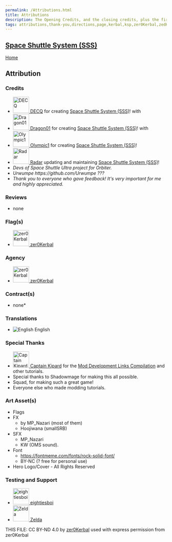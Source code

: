 ```yaml
---
permalink: /Attributions.html
title: Attributions
description: The Opening Credits, and the closing credits, plus the first of two (or is three) end credit scenes
tags: attributions,thank-you,directions,page,kerbal,ksp,zer0Kerbal,zedK
---
```

<!--
Attributions.md v1.0.0.0
Space Shuttle System (SSS)
created: 27 Aug 2022
updated: 05 May 2023

TEMPLATE: Attributions.md v1.0.9.0
created: 01 Feb 2022
updated: 15 Mar 2023

THIS FILE: CC BY-ND 4.0 by zer0Kerbal -->

<script src="https://kit.fontawesome.com/0ea5493613.js" crossorigin="anonymous"></script>
<i class="fa fa-gear fa-spin fa-3x" style="color: firebrick"></i>

## [Space Shuttle System (SSS)][mod]

[Home](./index.md)

## Attribution

### Credits

<ul>
  <li><a href="https://forum.kerbalspaceprogram.com/index.php?/profile/113001-*/"><img alt="DECQ" src="https://kerbal-forum-uploads.s3.us-west-2.amazonaws.com/profile/photo-113001.jpg" width="50" height="50" > DECQ</a> for creating <a href="https://forum.kerbalspaceprogram.com/index.php?/topic/209526-*/" alt="Space Shuttle System (SSS)">Space Shuttle System (SSS)</a>! with </li>
  <li><a href="https://forum.kerbalspaceprogram.com/index.php?/profile/79730-*/"><img alt="Dragon01" src="https://kerbal-forum-uploads.s3.us-west-2.amazonaws.com/set_resources_17/84c1e40ea0e759e3f1505eb1788ddf3c_default_photo.png" width="50" height="50" > Dragon01</a> for creating <a href="https://forum.kerbalspaceprogram.com/index.php?/topic/209526-*/" alt="Space Shuttle System (SSS)">Space Shuttle System (SSS)</a>! with </li>
  <li><a href="https://forum.kerbalspaceprogram.com/index.php?/profile/79730-*/"><img alt="Olympic1" src="https://kerbal-forum-uploads.s3.us-west-2.amazonaws.com/monthly_02_2016/Olympic1_small.png.54b32d8980131a2dca83877d912f1eef.thumb.png.1347f50a660a03ee598f654b57f64483.png" width="50" height="50" > Olympic1</a> for creating <a href="https://forum.kerbalspaceprogram.com/index.php?/topic/209526-*/" alt="Space Shuttle System (SSS)">Space Shuttle System (SSS)</a>!</li>
  <li><a href="https://forum.kerbalspaceprogram.com/index.php?/profile/187957-*/"><img alt="Radar" src="https://kerbal-forum-uploads.s3.us-west-2.amazonaws.com/monthly_2018_04/Pepe2.thumb.jpg.7292cdc0faa1eb7bebfc2fe0aa85eaff.jpg" width="50" height="50" > Radar</a> updating and maintaining <a href="https://forum.kerbalspaceprogram.com/index.php?/topic/209526-*/" alt="Space Shuttle System (SSS)">Space Shuttle System (SSS)</a>!</li>
  <li><i>Devs of Space Shuttle Ultra project for Orbiter.</i></li>
  <li><i>Urwumpe https://github.com/Urwumpe ???</li></i>
  <li><i>Thank you to everyone who gave feedback! It's very important for me and highly appreciated.</i></li>
</ul>

### Reviews

* none

</ul>

### Flag(s)

<ul>
  <li><a href="https://forum.kerbalspaceprogram.com/index.php?/profile/190933-*/"><img alt="zer0Kerbal" src="https://kerbal-forum-uploads.s3.us-west-2.amazonaws.com/monthly_2018_08/free-clipart-hithhikers-guide-14.thumb.jpg.05fc7d1bdc37ce2bfca8923bf1e97303.jpg" width="50" height="50" > zer0Kerbal</a></li>
</ul>

### Agency

<ul>
  <li><a href="(https://forum.kerbalspaceprogram.com/index.php?/profile/190933-*/)"><img alt="zer0Kerbal" src="https://kerbal-forum-uploads.s3.us-west-2.amazonaws.com/monthly_2018_08/free-clipart-hithhikers-guide-14.thumb.jpg.05fc7d1bdc37ce2bfca8923bf1e97303.jpg" width="50" height="50" > zer0Kerbal</a></li>
</ul>

### Contract(s)

* none*

### Translations

<ul>
  <li><img src="https://raw.githubusercontent.com/zer0Kerbal/zer0Kerbal/master/img/EN.png " alt="English" style="zoom:100%;" /> English</li>
</ul>

### Special Thanks

<ul>
  <li><a href="https://forum.kerbalspaceprogram.com/index.php?/profile/70516-captainkipard/"><img alt="Captain Kipard" src="https://kerbal-forum-uploads.s3.us-west-2.amazonaws.com/monthly_12_2015/itsame.png.3227b08e54fc9e3eaa0c6c2ad8e9ad07.thumb.png.5d3a3eb0344a23048ea58826e47b9781.png" width="50" height="50" > Captain Kipard</a> for the <a href="https://forum.kerbalspaceprogram.com/index.php?/topic/85372-*/"> Mod Development Links Compilation</a> and other tutorials.</li>
  <li>Special thanks to Shadowmage for making this all possible.</li>
  <li>Squad, for making such a great game!</li>
  <li>Everyone else who made modding tutorials.</li>
</ul>

### Art Asset(s)

* Flags
* FX
  * by MP_Nazari (most of them)
  * Hoojiwana (smallSRB)
* SFX
  * MP_Nazari
  * KW (OMS sound).
* Font
  * https://fontmeme.com/fonts/rock-solid-font/
  * BY-NC (? free for personal use)
* Hero Logo/Cover - All Rights Reserved

### Testing and Support

<ul>
  <li><a href="https://forum.kerbalspaceprogram.com/index.php?/profile/133828-eightiesboi/"><img alt="eightiesboi" src="https://kerbal-forum-uploads.s3.us-west-2.amazonaws.com/monthly_2018_01/happy_velociraptor_dinosaur_greeting_cards-r918b99ab65894a198682f360e419773a_xvuak_8byvr_512.thumb.jpg.00c28897eef8a91ee74f6cb59a9bbb5f.jpg" width="50" height="50" > eightiesboi</a></li>
  <li><a href="https://forum.kerbalspaceprogram.com/index.php?/profile/66411-zelda/"><img alt="Zelda" src="https://kerbal-forum-uploads.s3.us-west-2.amazonaws.com/monthly_2019_07/LoZ_RGB_960x960.thumb.jpg.32a815400e819b11482764bdea71373c.jpg" width="50" height="50" > Zelda</a></li>
</ul>

THIS FILE: CC BY-ND 4.0 by [zer0Kerbal](https://github.com/zer0Kerbal)
  used with express permission from zer0Kerbal

[mod]: https://www.curseforge.com/kerbal/ksp-mods/SpaceShuttleSystem "Space Shuttle System (SSS)"
